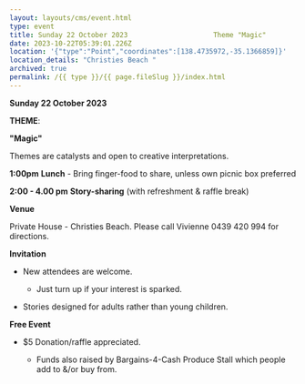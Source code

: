 ```yaml
---
layout: layouts/cms/event.html
type: event
title: Sunday 22 October 2023                     Theme "Magic"
date: 2023-10-22T05:39:01.226Z
location: '{"type":"Point","coordinates":[138.4735972,-35.1366859]}'
location_details: "Christies Beach "
archived: true
permalink: /{{ type }}/{{ page.fileSlug }}/index.html
---
```



**Sunday 22 October 2023**

**THEME**:

**"Magic"**

Themes are catalysts and open to creative interpretations.   

**1:00pm**  **Lunch** - Bring finger-food to share, unless own picnic box preferred

**2:00 - 4.00 pm**    **Story-sharing** (with refreshment & raffle break) 

**Venue**

Private House - Christies Beach. Please call Vivienne 0439 420 994 for directions.

**Invitation**  

* New attendees are welcome. 

  * Just turn up if your interest is sparked.
* Stories designed for adults rather than young children. 

**Free Event**   

* $5 Donation/raffle appreciated.

  * Funds also raised by Bargains-4-Cash Produce Stall which people add to &/or buy from.